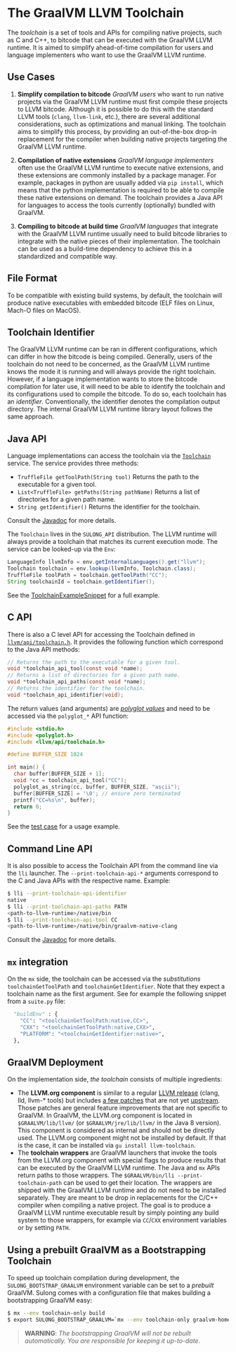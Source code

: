 # The GraalVM LLVM Toolchain

The *toolchain* is a set of tools and APIs for compiling native projects, such as C and C++,
to bitcode that can be executed with the GraalVM LLVM runtime.
It is aimed to simplify ahead-of-time compilation for users
and language implementers who want to use the GraalVM LLVM runtime.

## Use Cases

1. **Simplify compilation to bitcode**
  *GraalVM users* who want to run native projects via the GraalVM LLVM runtime
  must first compile these projects to LLVM bitcode.
  Although it is possible to do this with the standard LLVM tools (`clang`, `llvm-link`, etc.),
  there are several additional considerations, such as optimizations and manual linking.
  The toolchain aims to simplify this process, by providing an out-of-the-box drop-in replacement for the compiler
  when building native projects targeting the GraalVM LLVM runtime.

2. **Compilation of native extensions**
  *GraalVM language implementers* often use the GraalVM LLVM runtime to execute native extensions, 
  and these extensions are commonly installed by a package manager. 
  For example, packages in python are usually added via `pip install`, which means that the python
  implementation is required to be able to compile these native extensions on demand.
  The toolchain provides a Java API for languages to access the tools currently (optionally) bundled with GraalVM.

3. **Compiling to bitcode at build time**
  *GraalVM languages* that integrate with the GraalVM LLVM runtime usually need to build
  bitcode libraries to integrate with the native pieces of their implementation.
  The toolchain can be used as a build-time dependency to achieve this in a
  standardized and compatible way.

## File Format

To be compatible with existing build systems, by default, the toolchain will
produce native executables with embedded bitcode (ELF files on Linux, Mach-O
files on MacOS).

## Toolchain Identifier

The GraalVM LLVM runtime can be ran in different configurations, which can differ in how the bitcode is being compiled.
Generally, users of the toolchain do not need to be concerned, as the GraalVM LLVM runtime knows the mode it is running
and will always provide the right toolchain.
However, if a language implementation wants to store the
bitcode compilation for later use, it will need to be able to identify the toolchain and its configurations used to compile the bitcode.
To do so, each toolchain has an *identifier*.
Conventionally, the identifier denotes the compilation output directory.
The internal GraalVM LLVM runtime library layout follows the same approach.

## Java API

Language implementations can access the toolchain via the [`Toolchain`](../../projects/com.oracle.truffle.llvm.api/src/com/oracle/truffle/llvm/api/Toolchain.java) service.
The service provides three methods:

* `TruffleFile getToolPath(String tool)`
  Returns the path to the executable for a given tool.
* `List<TruffleFile> getPaths(String pathName)`
  Returns a list of directories for a given path name.
* `String getIdentifier()`
  Returns the identifier for the toolchain.

Consult the [Javadoc](../../projects/com.oracle.truffle.llvm.api/src/com/oracle/truffle/llvm/api/Toolchain.java)
for more details.

The `Toolchain` lives in the `SULONG_API` distribution.
The LLVM runtime will always provide a toolchain that matches its current execution mode.
The service can be looked-up via the `Env`:

```Java
LanguageInfo llvmInfo = env.getInternalLanguages().get("llvm");
Toolchain toolchain = env.lookup(llvmInfo, Toolchain.class);
TruffleFile toolPath = toolchain.getToolPath("CC");
String toolchainId = toolchain.getIdentifier();
```

See the [ToolchainExampleSnippet](../../projects/com.oracle.truffle.llvm.api/src/com/oracle/truffle/llvm/api/Toolchain.java#ToolchainExampleSnippet)
for a full example.

## C API
There is also a C level API for accessing the Toolchain defined in
[`llvm/api/toolchain.h`](../../projects/com.oracle.truffle.llvm.libraries.bitcode/include/llvm/api/toolchain.h).
It provides the following function which correspond to the Java API methods:

```C
// Returns the path to the executable for a given tool.
void *toolchain_api_tool(const void *name);
// Returns a list of directories for a given path name.
void *toolchain_api_paths(const void *name);
// Returns the identifier for the toolchain.
void *toolchain_api_identifier(void);
```

The return values (and arguments) are [_polyglot values_](INTEROP.md) and
need to be accessed via the `polyglot_*` API function:

```C
#include <stdio.h>
#include <polyglot.h>
#include <llvm/api/toolchain.h>

#define BUFFER_SIZE 1024

int main() {
  char buffer[BUFFER_SIZE + 1];
  void *cc = toolchain_api_tool("CC");
  polyglot_as_string(cc, buffer, BUFFER_SIZE, "ascii");
  buffer[BUFFER_SIZE] = '\0'; // ensure zero terminated
  printf("CC=%s\n", buffer);
  return 0;
}
```

See the [test case](../../tests/com.oracle.truffle.llvm.tests.interop.native/interop/polyglotToolchain.c)
for a usage example.

## Command Line API

It is also possible to access the Toolchain API from the command line via the `lli` launcher.
The `--print-toolchain-api-*` arguments correspond to the C and Java APIs with the respective name.
Example:

```bash
$ lli --print-toolchain-api-identifier
native
$ lli --print-toolchain-api-paths PATH
<path-to-llvm-runtime>/native/bin
$ lli --print-toolchain-api-tool CC
<path-to-llvm-runtime>/native/bin/graalvm-native-clang
```

Consult the [Javadoc](../../projects/com.oracle.truffle.llvm.api/src/com/oracle/truffle/llvm/api/Toolchain.java)
for more details.

## `mx` integration

On the `mx` side, the toolchain can be accessed via the *substitutions* `toolchainGetToolPath` and `toolchainGetIdentifier`.
Note that they expect a toolchain name as the first argument. See for example the following snippet from a `suite.py` file:

```python
  "buildEnv" : {
    "CC": "<toolchainGetToolPath:native,CC>",
    "CXX": "<toolchainGetToolPath:native,CXX>",
    "PLATFORM": "<toolchainGetIdentifier:native>",
  },
```

## GraalVM Deployment

On the implementation side, _the toolchain_ consists of multiple ingredients:

* The **LLVM.org component** is similar to a regular [LLVM release](https://llvm.org) (clang, lld, llvm-* tools)
  but includes [a few patches](../patches) that are not yet [upstream](https://github.com/llvm/llvm-project).
  Those patches are general feature improvements that are not specific to GraalVM.
  In GraalVM, the LLVM.org component is located in `$GRAALVM/lib/llvm/` (or `$GRAALVM/jre/lib/llvm/` in the Java 8 version).
  This component is considered as internal and should not be directly used.
  The LLVM.org component might not be installed by default. If that is the case, it can be installed via `gu install llvm-toolchain`.
* The **toolchain wrappers** are GraalVM launchers that invoke the tools from the LLVM.org component with special flags
  to produce results that can be executed by the GraalVM LLVM runtime. The Java and `mx` APIs return paths to those wrappers.
  The `$GRAALVM/bin/lli --print-toolchain-path` can be used to get their location.
  The wrappers are shipped with the GraalVM LLVM runtime and do not need to be installed separately.
  They are meant to be drop in replacements for the C/C++ compiler when compiling a native project.
  The goal is to produce a GraalVM LLVM runtime executable result by simply pointing any build system to those wrappers,
  for example via `CC`/`CXX` environment variables or by setting `PATH`.

## Using a prebuilt GraalVM as a Bootstrapping Toolchain

To speed up toolchain compilation during development, the `SULONG_BOOTSTRAP_GRAALVM` environment variable can be set
to a _prebuilt_ GraalVM. Sulong comes with a configuration file that makes building a bootstrapping GraalVM easy:

```bash
$ mx --env toolchain-only build
$ export SULONG_BOOTSTRAP_GRAALVM=`mx --env toolchain-only graalvm-home`
```
> **WARNING**: *The bootstrapping GraalVM will not be rebuilt automatically. You are responsible for keeping it up-to-date.*
